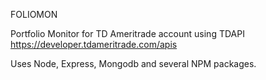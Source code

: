 FOLIOMON

Portfolio Monitor for TD Ameritrade account using TDAPI https://developer.tdameritrade.com/apis

Uses Node, Express, Mongodb and several NPM packages.


